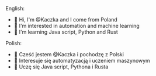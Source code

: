 English:
- 👋 Hi, I'm @Kaczka and I come from Poland
- 👀 I'm interested in automation and machine learning
- 🌱 I'm learning Java script, Python and Rust

Polish:
- 👋 Cześć jestem @Kaczka i pochodzę z Polski
- 👀 Interesuje się automatyzacją i uczeniem maszynowym
- 🌱 Uczę się Java script, Pythona i Rusta

<!---
SzymekNoob/SzymekNoob is a ✨ special ✨ repository because its `README.md` (this file) appears on your GitHub profile.
You can click the Preview link to take a look at your changes.
--->
